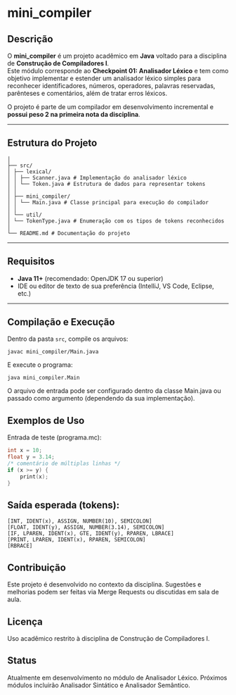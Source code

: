 # mini_compiler  

## Descrição  
O **mini_compiler** é um projeto acadêmico em **Java** voltado para a disciplina de **Construção de Compiladores I**.  
Este módulo corresponde ao **Checkpoint 01: Analisador Léxico** e tem como objetivo implementar e estender um analisador léxico simples para reconhecer identificadores, números, operadores, palavras reservadas, parênteses e comentários, além de tratar erros léxicos.  

O projeto é parte de um compilador em desenvolvimento incremental e **possui peso 2 na primeira nota da disciplina**.  

---

## Estrutura do Projeto  

```mini_compiler/
│
├── src/
│ ├── lexical/
│ │ ├── Scanner.java # Implementação do analisador léxico
│ │ └── Token.java # Estrutura de dados para representar tokens
│ │
│ ├── mini_compiler/
│ │ └── Main.java # Classe principal para execução do compilador
│ │
│ └── util/
│ └── TokenType.java # Enumeração com os tipos de tokens reconhecidos
│
└── README.md # Documentação do projeto
```

---

## Requisitos  

- **Java 11+** (recomendado: OpenJDK 17 ou superior)  
- IDE ou editor de texto de sua preferência (IntelliJ, VS Code, Eclipse, etc.)  

---

## Compilação e Execução  

Dentro da pasta `src`, compile os arquivos:  

```
javac mini_compiler/Main.java
```

E execute o programa:

```
java mini_compiler.Main
```

O arquivo de entrada pode ser configurado dentro da classe Main.java ou passado como argumento (dependendo da sua implementação).


## Exemplos de Uso

Entrada de teste (programa.mc):

```c
int x = 10;
float y = 3.14;
/* comentário de múltiplas linhas */
if (x >= y) {
    print(x);
}
```

## Saída esperada (tokens):

```
[INT, IDENT(x), ASSIGN, NUMBER(10), SEMICOLON]
[FLOAT, IDENT(y), ASSIGN, NUMBER(3.14), SEMICOLON]
[IF, LPAREN, IDENT(x), GTE, IDENT(y), RPAREN, LBRACE]
[PRINT, LPAREN, IDENT(x), RPAREN, SEMICOLON]
[RBRACE]
```
## Contribuição

Este projeto é desenvolvido no contexto da disciplina. Sugestões e melhorias podem ser feitas via Merge Requests ou discutidas em sala de aula.

## Licença

Uso acadêmico restrito à disciplina de Construção de Compiladores I.

## Status

Atualmente em desenvolvimento no módulo de Analisador Léxico. Próximos módulos incluirão Analisador Sintático e Analisador Semântico.
